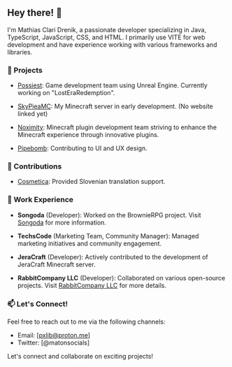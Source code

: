 ## Hey there! 👋

I'm Mathias Clari Drenik, a passionate developer specializing in Java, TypeScript, JavaScript, CSS, and HTML. I primarily use VITE for web development and have experience working with various frameworks and libraries.

### 🔭 Projects

- [Possiest](https://possiest.com): Game development team using Unreal Engine. Currently working on "LostEraRedemption".

- [SkyPieaMC](https://github.com/MathiasClari): My Minecraft server in early development. (No website linked yet)

- [Noximity](https://noximity.com): Minecraft plugin development team striving to enhance the Minecraft experience through innovative plugins.

- [Pipebomb](https://pipebomb.net): Contributing to UI and UX design.

### 🌟 Contributions

- [Cosmetica](https://cosmetica.cc): Provided Slovenian translation support.

### 💼 Work Experience

- **Songoda** (Developer): Worked on the BrownieRPG project. Visit [Songoda](https://songoda.com) for more information.

- **TechsCode** (Marketing Team, Community Manager): Managed marketing initiatives and community engagement.

- **JeraCraft** (Developer): Actively contributed to the development of JeraCraft Minecraft server.

- **RabbitCompany LLC** (Developer): Collaborated on various open-source projects. Visit [RabbitCompany LLC](https://rabbit-company.com) for more details.

### 📫 Let's Connect!

Feel free to reach out to me via the following channels:

- Email: [pxlib@proton.me]
- Twitter: [@matonsocials]

Let's connect and collaborate on exciting projects!
